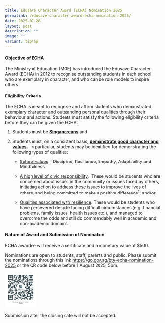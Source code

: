 ```yaml
---
title: Edusave Character Award (ECHA) Nomination 2025
permalink: /edusave-character-award-echa-nomination-2025/
date: 2025-07-28
layout: post
description: ""
image: ""
variant: tiptap
---
```

<h4><strong>Objective of ECHA</strong>&nbsp;</h4>
<p>The Ministry of Education (MOE) has introduced the Edusave Character Award
(ECHA) in 2012 to recognise outstanding students in each school who are
exemplary in character, and who can be role models to inspire others&nbsp;</p>
<h4><strong>Eligibility Criteria</strong>&nbsp;</h4>
<p>The ECHA is meant to recognise and affirm students who demonstrated exemplary
character and outstanding personal qualities through their behaviour and
actions. Students must satisfy the following eligibility criteria before
they can be given the ECHA:&nbsp;</p>
<ol data-tight="true" class="tight">
<li>
<p>Students must be <strong><u>Singaporeans</u> </strong>and&nbsp;</p>
</li>
<li>
<p>Students must, on a consistent basis, <strong><u>demonstrate good character and values</u>.</strong>&nbsp;
In particular, students may be identified for demonstrating the following
types of qualities:&nbsp;</p>
<ul data-tight="true" class="tight">
<li>
<p><u>School values</u> – Discipline, Resilience, Empathy, Adaptability and
Mindfulness&nbsp;</p>
</li>
<li>
<p><u>A high level of civic responsibility</u>.&nbsp; These would be students
who are concerned about issues in the community or issues faced by others,
initiating action to address these issues to improve the lives of others,
and being committed to make a positive difference<sup>1</sup>; and/or&nbsp;</p>
</li>
<li>
<p><u>Qualities associated with resilience</u>. These would be students who
have persevered despite facing difficult circumstances (e.g. financial
problems, family issues, health issues etc.), and managed to overcome the
odds and still do commendably well in academic and non-academic domains.</p>
<p></p>
</li>
</ul>
</li>
</ol>
<h4><strong>Nature of Award and Submission of Nomination</strong>&nbsp;</h4>
<p>ECHA awardee will receive a certificate and a monetary value of $500.&nbsp;</p>
<p>Nominations are open to students, staff, parents and public. Please submit
the nominations through this link <a href="https://go.gov.sg/bty-echa-nomination-2025" rel="noopener noreferrer nofollow" target="_blank"><u>https://go.gov.sg/bty-echa-nomination-2025</u></a> or
the QR code below before 1 August 2025, 5pm.</p><a class="isomer-image-wrapper" href="https://go.gov.sg/bty-echa-nomination-2025"><img style="width: 20%;" height="auto" width="100%" alt="bty echa 2025" src="/images/btyecha2025.jpg"></a>
<p>Submission after the closing date will not be accepted.</p>